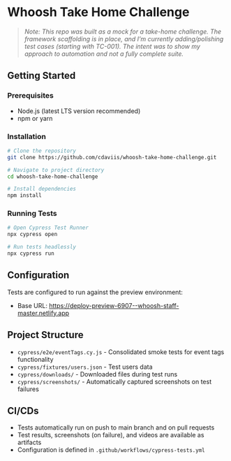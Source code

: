 # Whoosh Take Home Challenge

> *Note: This repo was built as a mock for a take-home challenge. The framework scaffolding is in place, and I’m currently adding/polishing test cases (starting with TC-001). 
The intent was to show my approach to automation and not a fully complete suite.*

## Getting Started

### Prerequisites
- Node.js (latest LTS version recommended)
- npm or yarn

### Installation
```bash
# Clone the repository
git clone https://github.com/cdaviis/whoosh-take-home-challenge.git

# Navigate to project directory
cd whoosh-take-home-challenge

# Install dependencies
npm install
```

### Running Tests
```bash
# Open Cypress Test Runner
npx cypress open

# Run tests headlessly
npx cypress run
```

## Configuration
Tests are configured to run against the preview environment:
- Base URL: https://deploy-preview-6907--whoosh-staff-master.netlify.app

## Project Structure
- `cypress/e2e/eventTags.cy.js` - Consolidated smoke tests for event tags functionality
- `cypress/fixtures/users.json` - Test users data
- `cypress/downloads/` - Downloaded files during test runs
- `cypress/screenshots/` - Automatically captured screenshots on test failures

## CI/CDs
- Tests automatically run on push to main branch and on pull requests
- Test results, screenshots (on failure), and videos are available as artifacts
- Configuration is defined in `.github/workflows/cypress-tests.yml`
